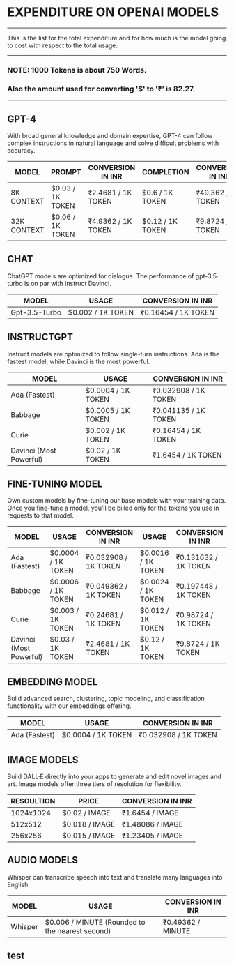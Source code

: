 # EXPENDITURE ON OPENAI MODELS
___

This is the list for the total expenditure and for how much is the model going to cost with respect to the total usage.
___

### NOTE: 1000 Tokens is about 750 Words.
### Also the amount used for converting '$' to '₹’ is 82.27.
___

## GPT-4 
With broad general knowledge and domain expertise, GPT-4 can follow complex instructions in natural language and solve difficult problems with accuracy.

|     MODEL     |      PROMPT      | CONVERSION IN INR  |   COMPLETION     |  CONVERSION IN INR   |
| ------------- | ---------------- | ----------------   | ---------------  | -------------------- |
| 8K CONTEXT    | $0.03 / 1K TOKEN | ₹2.4681 / 1K TOKEN | $0.6 / 1K TOKEN  | ₹49.362 / 1K TOKEN   |
| 32K CONTEXT   | $0.06 / 1K TOKEN | ₹4.9362 / 1K TOKEN | $0.12 / 1K TOKEN | ₹9.8724 / 1K TOKEN   |


## CHAT
ChatGPT models are optimized for dialogue. The performance of gpt-3.5-turbo is on par with Instruct Davinci.


|     MODEL     |      USAGE        | CONVERSION IN INR   | 
| ------------- | ----------------- | -----------------   | 
| Gpt-3.5-Turbo | $0.002 / 1K TOKEN | ₹0.16454 / 1K TOKEN | 


## INSTRUCTGPT
Instruct models are optimized to follow single-turn instructions. Ada is the fastest model, while Davinci is the most powerful.

|           MODEL         |      USAGE         | CONVERSION IN INR    |
| ----------------------- | ------------------ | -------------------  | 
| Ada (Fastest)           | $0.0004 / 1K TOKEN | ₹0.032908 / 1K TOKEN | 
| Babbage                 | $0.0005 / 1K TOKEN | ₹0.041135 / 1K TOKEN | 
| Curie                   | $0.002 / 1K TOKEN  | ₹0.16454 / 1K TOKEN  | 
| Davinci (Most Powerful) | $0.02 / 1K TOKEN   | ₹1.6454 / 1K TOKEN   | 


## FINE-TUNING MODEL

Own custom models by fine-tuning our base models with your training data. Once you fine-tune a model, you’ll be billed only for the tokens you use in requests to that model.

|           MODEL         |      USAGE         | CONVERSION IN INR    |       USAGE        |  CONVERSION IN INR   |
| ----------------------- | ------------------ | -------------------  | ------------------ | -------------------- |
| Ada (Fastest)           | $0.0004 / 1K TOKEN | ₹0.032908 / 1K TOKEN | $0.0016 / 1K TOKEN | ₹0.131632 / 1K TOKEN |
| Babbage                 | $0.0006 / 1K TOKEN | ₹0.049362 / 1K TOKEN | $0.0024 / 1K TOKEN | ₹0.197448 / 1K TOKEN |
| Curie                   | $0.003 / 1K TOKEN  | ₹0.24681 / 1K TOKEN  | $0.012 / 1K TOKEN  | ₹0.98724 / 1K TOKEN  |
| Davinci (Most Powerful) | $0.03 / 1K TOKEN   | ₹2.4681 / 1K TOKEN   | $0.12 / 1K TOKEN   | ₹9.8724 / 1K TOKEN   |


## EMBEDDING MODEL 
Build advanced search, clustering, topic modeling, and classification functionality with our embeddings offering.

|           MODEL         |      USAGE         | CONVERSION IN INR    |
| ----------------------- | ------------------ | -------------------  | 
| Ada (Fastest)           | $0.0004 / 1K TOKEN | ₹0.032908 / 1K TOKEN | 


## IMAGE MODELS
Build DALL·E directly into your apps to generate and edit novel images and art. Image models offer three tiers of resolution for flexibility.

|      RESOULTION         |      PRICE         | CONVERSION IN INR    |
| ----------------------- | ------------------ | -------------------  | 
| 1024x1024               | $0.02 / IMAGE      | ₹1.6454 / IMAGE      |   
| 512x512                 | $0.018  / IMAGE    | ₹1.48086 / IMAGE     | 
| 256x256                 | $0.015 / IMAGE     | ₹1.23405 / IMAGE     | 

## AUDIO MODELS
Whisper can transcribe speech into text and translate many languages into English

|           MODEL         |                      USAGE                      | CONVERSION IN INR    |
| ----------------------- | ----------------------------------------------- | -------------------  | 
| Whisper                 | $0.006 / MINUTE (Rounded to the nearest second) | ₹0.49362 / MINUTE    | 


## test



